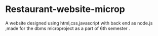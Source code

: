 # Restaurant-website-microp
A website designed using html,css,javascript with back end as node.js ,made for the dbms microproject as a part of 6th semester .
